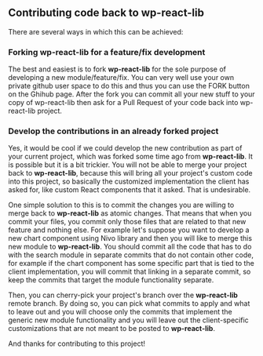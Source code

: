 ## Contributing code back to **wp-react-lib**

There are several ways in which this can be achieved:

### Forking **wp-react-lib** for a feature/fix development

The best and easiest is to fork **wp-react-lib** for the sole purpose of developing a new module/feature/fix. You can very well use your own private github user space to do this and thus you can use the FORK button on the Ghihub page. After the fork you can commit all your new stuff to your copy of wp-react-lib then ask for a Pull Request of your code back into wp-react-lib project. 

### Develop the contributions in an already forked project

Yes, it would be cool if we could develop the new contribution as part of your current project, which was forked some time ago from **wp-react-lib**. It is possible but it is a bit trickier. You will not be able to merge your project back to **wp-react-lib**, because this will bring all your project's custom code into this project, so basically the customized implementation the client has asked for, like custom React components that it asked. That is undesirable.

One simple solution to this is to commit the changes you are willing to merge back to **wp-react-lib** as atomic changes. That means that when you commit your files, you commit only those files that are related to that new feature and nothing else. For example let's suppose you want to develop a new chart component using Nivo library and then you will like to merge this new module to **wp-react-lib**. You should commit all the code that has to do with the search module in separate commits that do not contain other code, for example if the chart component has some specific part that is tied to the client implementation, you will commit that linking in a separate commit, so keep the commits that target the module functionality separate. 

Then, you can cherry-pick your project's branch over the **wp-react-lib** remote branch. By doing so, you can pick what commits to apply and what to leave out and you will choose only the commits that implement the generic new module functionality and you will leave out the client-specific customizations that are not meant to be posted to **wp-react-lib**.

And thanks for contributing to this project!
